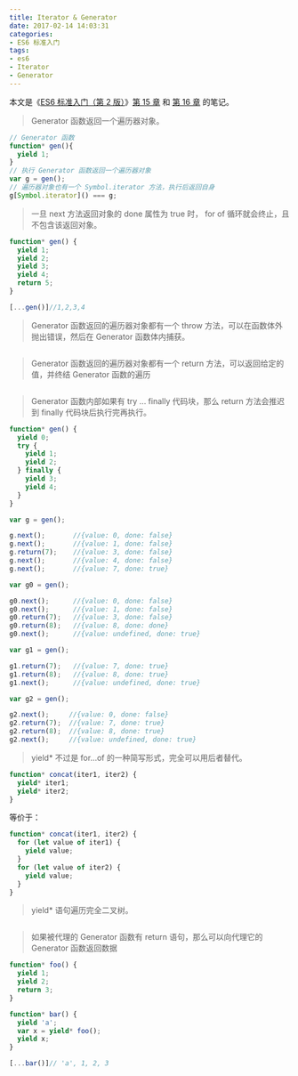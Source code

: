 ```yaml
---
title: Iterator & Generator
date: 2017-02-14 14:03:31
categories:
- ES6 标准入门
tags:
- es6
- Iterator
- Generator
---
```

本文是《[ES6 标准入门（第 2 版）](http://es6.ruanyifeng.com/)》[第 15 章](http://es6.ruanyifeng.com/#docs/iterator) 和 [第 16 章](http://es6.ruanyifeng.com/#docs/generator) 的笔记。
<!-- more -->

> Generator 函数返回一个遍历器对象。

```javascript
// Generator 函数
function* gen(){
  yield 1;
}
// 执行 Generator 函数返回一个遍历器对象
var g = gen();
// 遍历器对象也有一个 Symbol.iterator 方法，执行后返回自身
g[Symbol.iterator]() === g;
```

> 一旦 next 方法返回对象的 done 属性为 true 时， for of 循环就会终止，且不包含该返回对象。

```javascript
function* gen() {
  yield 1;
  yield 2;
  yield 3;
  yield 4;
  return 5;
}

[...gen()]//1,2,3,4
```

> Generator 函数返回的遍历器对象都有一个 throw 方法，可以在函数体外抛出错误，然后在 Generator 函数体内捕获。

```javascript
```

> Generator 函数返回的遍历器对象都有一个 return 方法，可以返回给定的值，并终结 Generator 函数的遍历

```javascript
```

> Generator 函数内部如果有 try ... finally 代码块，那么 return 方法会推迟到 finally 代码块后执行完再执行。

```javascript
function* gen() {
  yield 0;
  try {
    yield 1;
    yield 2;
  } finally {
    yield 3;
    yield 4;
  }
}

var g = gen();

g.next();       //{value: 0, done: false}
g.next();       //{value: 1, done: false}
g.return(7);    //{value: 3, done: false}
g.next();       //{value: 4, done: false}
g.next();       //{value: 7, done: true}

var g0 = gen();

g0.next();      //{value: 0, done: false}
g0.next();      //{value: 1, done: false}
g0.return(7);   //{value: 3, done: false}
g0.return(8);   //{value: 8, done: done}
g0.next();      //{value: undefined, done: true}

var g1 = gen();

g1.return(7);   //{value: 7, done: true}
g1.return(8);   //{value: 8, done: true}
g1.next();      //{value: undefined, done: true}

var g2 = gen();

g2.next();     //{value: 0, done: false}
g2.return(7);  //{value: 7, done: true}
g2.return(8);  //{value: 8, done: true}
g2.next();     //{value: undefined, done: true}
```

> yield* 不过是 for...of 的一种简写形式，完全可以用后者替代。

```javascript
function* concat(iter1, iter2) {
  yield* iter1;
  yield* iter2;
}
```

等价于：

```javascript
function* concat(iter1, iter2) {
  for (let value of iter1) {
    yield value;
  }
  for (let value of iter2) {
    yield value;
  }
}
```

> yield* 语句遍历完全二叉树。

```javascript
```

> 如果被代理的 Generator 函数有 return 语句，那么可以向代理它的 Generator 函数返回数据

```javascript
function* foo() {
  yield 1;
  yield 2;
  return 3;
}

function* bar() {
  yield 'a';
  var x = yield* foo();
  yield x;
}

[...bar()]// 'a', 1, 2, 3
```

